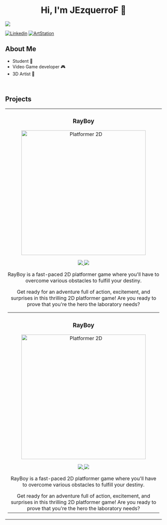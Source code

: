 <div align="center">
<h1 align="center">Hi, I'm JEzquerroF</a> 👋</h1>
  
</div>
<img src="https://www.gamingco.com.au/wp-content/uploads/2015/11/gamewarrior-0103-1400x788.jpg">

[![Linkedin](https://img.shields.io/badge/LINKEDIN-blue)](https://www.linkedin.com/in/javier-ezquerro-fuentes-5a494a319/)
[![ArtStation](https://img.shields.io/badge/ARTSTATION-purple)](https://www.artstation.com/jezquerrof)

## About Me

-  Student 🔭
- Video Game developer  🎮 
- 3D Artist  🎨
<br>

## Projects



<table>
<tr>
<td width="50%">
<h3 align="center">RayBoy</h3>
<div align="center">
<a href="https://rayboyy.itch.io/rayboy" target="_blank"><img src="https://i.imgur.com/O3FzCXo.png" width="400" alt="Platformer 2D"></a>
<p>
<a href="https://rayboyy.itch.io/rayboy">
<img src="https://img.shields.io/badge/ITCH.IO-white?style=for-the-badge&logo=github&logoColor=black">
  
<a href="https://www.youtube.com/@RayBoyGame">
<img src="https://img.shields.io/badge/YOUTUBE-red?style=for-the-badge&Color=black">
</a>
</p>
<p>RayBoy is a fast-paced 2D platformer game where you'll have to overcome various obstacles to fulfill your destiny.</p> Get ready for an adventure full of action, excitement, and surprises in this thrilling 2D platformer game! Are you ready to prove that you're the hero the laboratory needs?
</div>

<table>
<tr>
<td width="50%">
<h3 align="center">RayBoy</h3>
<div align="center">
<a href="https://rayboyy.itch.io/rayboy" target="_blank"><img src="https://i.imgur.com/O3FzCXo.png" width="400" alt="Platformer 2D"></a>
<p>
<a href="https://rayboyy.itch.io/rayboy">
<img src="https://img.shields.io/badge/ITCH.IO-white?style=for-the-badge&logo=github&logoColor=black">
  
<a href="https://www.youtube.com/@RayBoyGame">
<img src="https://img.shields.io/badge/YOUTUBE-red?style=for-the-badge&Color=black">
</a>
</p>
<p>RayBoy is a fast-paced 2D platformer game where you'll have to overcome various obstacles to fulfill your destiny.</p> Get ready for an adventure full of action, excitement, and surprises in this thrilling 2D platformer game! Are you ready to prove that you're the hero the laboratory needs?
</div>

<!--
**JEzquerroF/JEzquerroF** is a ✨ _special_ ✨ repository because its `README.md` (this file) appears on your GitHub profile.

Here are some ideas to get you started:

- 🔭 I’m currently working on ...
- 🌱 I’m currently learning ...
- 👯 I’m looking to collaborate on ...
- 🤔 I’m looking for help with ...
- 💬 Ask me about ...
- 📫 How to reach me: ...
- 😄 Pronouns: ...
- ⚡ Fun fact: ...
-->
